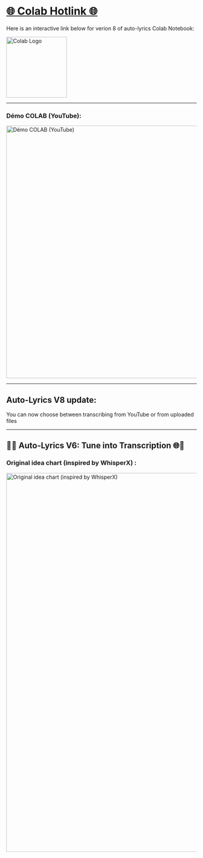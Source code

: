 # [🌐 Colab Hotlink 🌐](https://colab.research.google.com/drive/1ZcASi94VpIIAJuQKF-T7_VzoQcwmyvhq?usp=sharing)

Here is an interactive link below for verion 8 of auto-lyrics Colab Notebook:


[<img alt="Colab Logo" width="160px" src="https://i.imgur.com/zVDB0sA.png" />](https://colab.research.google.com/drive/1ZcASi94VpIIAJuQKF-T7_VzoQcwmyvhq?usp=sharing)

---

### Démo COLAB (YouTube):
[<img alt="Démo COLAB (YouTube)" width="666px" src="https://i.imgur.com/8qod7fS.jpeg" />](https://youtu.be/4Wjwr-gMeQY)

---

## Auto-Lyrics V8 update: 

You can now choose between transcribing from YouTube or from uploaded files

---

## 🎵🎤 Auto-Lyrics V6: Tune into Transcription 🌐🔀


### Original idea chart (inspired by WhisperX) :
<img alt="Original idea chart (inspired by WhisperX)" width="999px" src="https://i.imgur.com/8YTpzj2.jpeg" />
